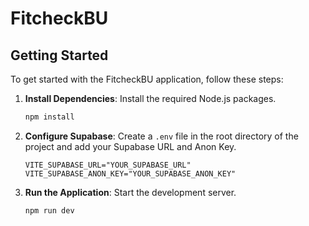 # FitcheckBU

## Getting Started

To get started with the FitcheckBU application, follow these steps:

1.  **Install Dependencies**: Install the required Node.js packages.
    ```bash
    npm install
    ```

2.  **Configure Supabase**: Create a `.env` file in the root directory of the project and add your Supabase URL and Anon Key.
    ```
    VITE_SUPABASE_URL="YOUR_SUPABASE_URL"
    VITE_SUPABASE_ANON_KEY="YOUR_SUPABASE_ANON_KEY"
    ```

3.  **Run the Application**: Start the development server.
    ```bash
    npm run dev
    ```
 
 
